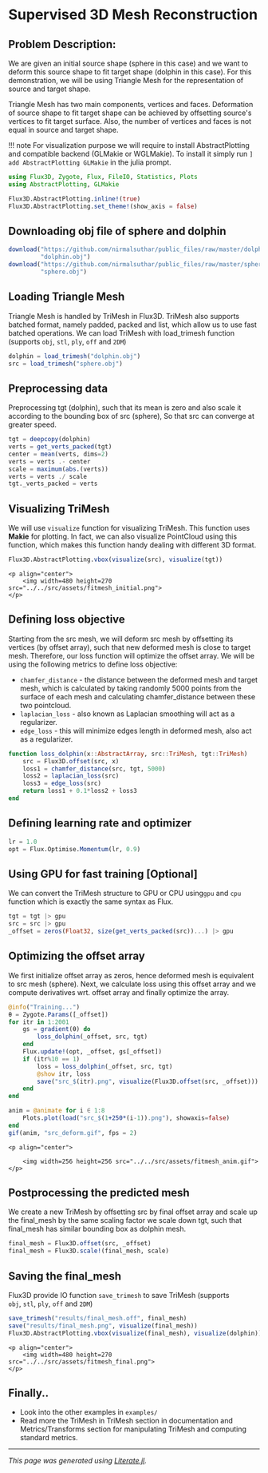 # Supervised 3D Mesh Reconstruction

## Problem Description:
We are given an initial source shape (sphere in this case) and we want to deform
this source shape to fit target shape (dolphin in this case). For this
demonstration, we will be using Triangle Mesh for the representation of source
and target shape.

Triangle Mesh has two main components, vertices and faces. Deformation of source
shape to fit target shape can be achieved by offsetting source's vertices to fit
target surface. Also, the number of vertices and faces is not equal in source
and target shape.

!!! note
    For visualization purpose we will require to install AbstractPlotting and
    compatible backend (GLMakie or WGLMakie). To install it simply run
    `] add AbstractPlotting GLMakie` in the julia prompt.

```julia
using Flux3D, Zygote, Flux, FileIO, Statistics, Plots
using AbstractPlotting, GLMakie

Flux3D.AbstractPlotting.inline!(true)
Flux3D.AbstractPlotting.set_theme!(show_axis = false)
```

## Downloading obj file of sphere and dolphin

```julia
download("https://github.com/nirmalsuthar/public_files/raw/master/dolphin.obj",
         "dolphin.obj")
download("https://github.com/nirmalsuthar/public_files/raw/master/sphere.obj",
         "sphere.obj")
```

## Loading Triangle Mesh
Triangle Mesh is handled by TriMesh in Flux3D. TriMesh also supports batched
format, namely padded, packed and list, which allow us to use fast batched
operations. We can load TriMesh with load_trimesh function
(supports `obj`, `stl`, `ply`, `off` and `2DM`)

```julia
dolphin = load_trimesh("dolphin.obj")
src = load_trimesh("sphere.obj")
```

## Preprocessing data
Preprocessing tgt (dolphin), such that its mean is zero and also scale it
according to the bounding box of src (sphere), So that src can converge at
greater speed.

```julia
tgt = deepcopy(dolphin)
verts = get_verts_packed(tgt)
center = mean(verts, dims=2)
verts = verts .- center
scale = maximum(abs.(verts))
verts = verts ./ scale
tgt._verts_packed = verts
```

## Visualizing TriMesh
We will use `visualize` function for visualizing TriMesh. This function uses
**Makie** for plotting. In fact, we can also visualize PointCloud using this
function, which makes this function handy dealing with different 3D format.

```julia
Flux3D.AbstractPlotting.vbox(visualize(src), visualize(tgt))
```

```@raw html
<p align="center">
    <img width=480 height=270 src="../../src/assets/fitmesh_initial.png">
</p>
```

## Defining loss objective
Starting from the src mesh, we will deform src mesh by offsetting its vertices
(by offset array), such that new deformed mesh is close to target mesh.
Therefore, our loss function will optimize the offset array. We will be using
the following metrics to define loss objective:

* `chamfer_distance` - the distance between the deformed mesh and target mesh, which is calculated by taking randomly 5000 points from the surface of each mesh and calculating chamfer_distance between these two pointcloud.
* `laplacian_loss` - also known as Laplacian smoothing will act as a regularizer.
* `edge_loss` - this will minimize edges length in deformed mesh, also act as a regularizer.

```julia
function loss_dolphin(x::AbstractArray, src::TriMesh, tgt::TriMesh)
    src = Flux3D.offset(src, x)
    loss1 = chamfer_distance(src, tgt, 5000)
    loss2 = laplacian_loss(src)
    loss3 = edge_loss(src)
    return loss1 + 0.1*loss2 + loss3
end
```

## Defining learning rate and optimizer

```julia
lr = 1.0
opt = Flux.Optimise.Momentum(lr, 0.9)
```

## Using GPU for fast training [**Optional**]
We can convert the TriMesh structure to GPU or CPU using`gpu` and `cpu`
function which is exactly the same syntax as Flux.

```julia
tgt = tgt |> gpu
src = src |> gpu
_offset = zeros(Float32, size(get_verts_packed(src))...) |> gpu
```

## Optimizing the offset array
We first initialize offset array as zeros, hence deformed mesh is equivalent to
src mesh (sphere). Next, we calculate loss using this offset array and we
compute derivatives wrt. offset array and finally optimize the array.

```julia
@info("Training...")
θ = Zygote.Params([_offset])
for itr in 1:2001
    gs = gradient(θ) do
        loss_dolphin(_offset, src, tgt)
    end
    Flux.update!(opt, _offset, gs[_offset])
    if (itr%10 == 1)
        loss = loss_dolphin(_offset, src, tgt)
        @show itr, loss
        save("src_$(itr).png", visualize(Flux3D.offset(src, _offset)))
    end
end

anim = @animate for i ∈ 1:8
    Plots.plot(load("src_$(1+250*(i-1)).png"), showaxis=false)
end
gif(anim, "src_deform.gif", fps = 2)
```

```@raw html
<p align="center">

    <img width=256 height=256 src="../../src/assets/fitmesh_anim.gif">
</p>
```

## Postprocessing the predicted mesh
We create a new TriMesh by offsetting src by final offset array and scale up
the final_mesh by the same scaling factor we scale down tgt, such that
final_mesh has similar bounding box as dolphin mesh.

```julia
final_mesh = Flux3D.offset(src, _offset)
final_mesh = Flux3D.scale!(final_mesh, scale)
```

## Saving the final_mesh
Flux3D provide IO function `save_trimesh`  to save TriMesh
(supports `obj`, `stl`, `ply`, `off` and `2DM`)

```julia
save_trimesh("results/final_mesh.off", final_mesh)
save("results/final_mesh.png", visualize(final_mesh))
Flux3D.AbstractPlotting.vbox(visualize(final_mesh), visualize(dolphin))
```

```@raw html
<p align="center">
    <img width=480 height=270 src="../../src/assets/fitmesh_final.png">
</p>
```

## Finally..
* Look into the other examples in `examples/`
* Read more the TriMesh in TriMesh section in documentation and
Metrics/Transforms section for manipulating TriMesh and computing standard
metrics.

---

*This page was generated using [Literate.jl](https://github.com/fredrikekre/Literate.jl).*

